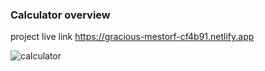 ### Calculator overview

project live link
https://gracious-mestorf-cf4b91.netlify.app

![calculator](https://user-images.githubusercontent.com/72667369/106812991-a427ca80-669a-11eb-8dc2-645f017598ff.png)
